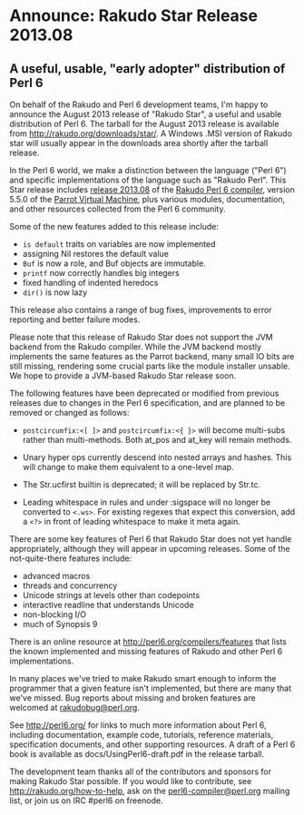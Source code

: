 # Announce: Rakudo Star Release 2013.08

## A useful, usable, "early adopter" distribution of Perl 6

On behalf of the Rakudo and Perl 6 development teams, I'm happy to
announce the August 2013 release of "Rakudo Star", a useful and usable
distribution of Perl 6. The tarball for the August 2013 release is
available from <http://rakudo.org/downloads/star/>. A Windows .MSI
version of Rakudo star will usually appear in the downloads area
shortly after the tarball release.

In the Perl 6 world, we make a distinction between the language
("Perl 6") and specific implementations of the language such as
"Rakudo Perl".  This Star release includes [release 2013.08] of the
[Rakudo Perl 6 compiler], version 5.5.0 of the [Parrot Virtual
Machine], plus various modules, documentation, and other resources
collected from the Perl 6 community.

[release 2013.08]:
    https://github.com/rakudo/rakudo/blob/nom/docs/announce/2013.08.md
[Rakudo Perl 6 compiler]: http://github.com/rakudo/rakudo
[Parrot Virtual Machine]: http://parrot.org

Some of the new features added to this release include:

* `is default` traits on variables are now implemented
* assigning Nil restores the default value
* `Buf` is now a role, and Buf objects are immutable.
* `printf` now correctly handles big integers
* fixed handling of indented heredocs
* `dir()` is now lazy

This release also contains a range of bug fixes, improvements to error
reporting and better failure modes.

Please note that this release of Rakudo Star does not support the JVM
backend from the Rakudo compiler. While the JVM backend mostly implements
the same features as the Parrot backend, many small IO bits are still
missing, rendering some crucial parts like the module installer unsable.
We hope to provide a JVM-based Rakudo Star release soon.

The following features have been deprecated or modified from previous
releases due to changes in the Perl 6 specification, and are planned
to be removed or changed as follows:

  * `postcircumfix:<[ ]>` and `postcircumfix:<{ }>` will become
    multi-subs rather than multi-methods. Both at_pos and at_key will
    remain methods.

  * Unary hyper ops currently descend into nested arrays and hashes.
    This will change to make them equivalent to a one-level map.

  * The Str.ucfirst builtin is deprecated; it will be replaced by
    Str.tc.

  * Leading whitespace in rules and under :sigspace will no longer be
    converted to `<.ws>`.  For existing regexes that expect this
    conversion, add a `<?>` in front of leading whitespace to make it
    meta again.

There are some key features of Perl 6 that Rakudo Star does not yet
handle appropriately, although they will appear in upcoming releases.
Some of the not-quite-there features include:

  * advanced macros
  * threads and concurrency
  * Unicode strings at levels other than codepoints
  * interactive readline that understands Unicode
  * non-blocking I/O
  * much of Synopsis 9

There is an online resource at <http://perl6.org/compilers/features>
that lists the known implemented and missing features of Rakudo and
other Perl 6 implementations.

In many places we've tried to make Rakudo smart enough to inform the
programmer that a given feature isn't implemented, but there are many
that we've missed.  Bug reports about missing and broken features are
welcomed at <rakudobug@perl.org>.

See <http://perl6.org/> for links to much more information about
Perl 6, including documentation, example code, tutorials, reference
materials, specification documents, and other supporting resources.  A
draft of a Perl 6 book is available as docs/UsingPerl6-draft.pdf in
the release tarball.

The development team thanks all of the contributors and sponsors for
making Rakudo Star possible.  If you would like to contribute, see
<http://rakudo.org/how-to-help>, ask on the <perl6-compiler@perl.org>
mailing list, or join us on IRC \#perl6 on freenode.
